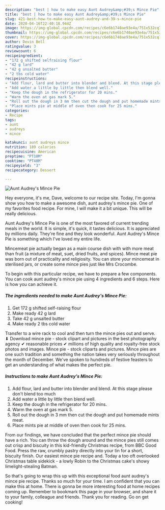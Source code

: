 ```yaml
---
description: "best | how to make easy Aunt Audrey&amp;#39;s Mince Pie"
title: "best | how to make easy Aunt Audrey&amp;#39;s Mince Pie"
slug: 421-best-how-to-make-easy-aunt-audrey-and-39-s-mince-pie
date: 2020-04-16T22:40:18.944Z
image: https://img-global.cpcdn.com/recipes/c6e6b1740ae93e4a/751x532cq70/aunt-audreys-mince-pie-recipe-main-photo.jpg
thumbnail: https://img-global.cpcdn.com/recipes/c6e6b1740ae93e4a/751x532cq70/aunt-audreys-mince-pie-recipe-main-photo.jpg
cover: https://img-global.cpcdn.com/recipes/c6e6b1740ae93e4a/751x532cq70/aunt-audreys-mince-pie-recipe-main-photo.jpg
author: Devin Bell
ratingvalue: 3
reviewcount: 6
recipeingredient:
- "172 g shifted selfraising flour"
- "42 g lard"
- "42 g unsalted butter"
- "2 tbs cold water"
recipeinstructions:
- "Add flour, lard and butter into blender and blend. At this stage please don&#39;t blend too much"
- "Add water a little by little then blend well."
- "Keep the dough in the refrigerator for 20 mins."
- "Warm the oven at gas mark 5."
- "Roll out the dough in 3 mm then cut the dough and put homemade mints meat."
- "Place mints pie at middle of oven then cook for 25 mins."
categories:
- Recipe
tags:
- aunt
- audreys
- mince

katakunci: aunt audreys mince 
nutrition: 189 calories
recipecuisine: American
preptime: "PT10M"
cooktime: "PT48M"
recipeyield: "3"
recipecategory: Dessert

---
```



![Aunt Audrey&#39;s Mince Pie](https://img-global.cpcdn.com/recipes/c6e6b1740ae93e4a/751x532cq70/aunt-audreys-mince-pie-recipe-main-photo.jpg)

Hey everyone, it's me, Dave, welcome to our recipe site. Today, I'm gonna show you how to make a awesome dish, aunt audrey&#39;s mince pie. One of my favorites food recipe. For mine, I will make it a bit unique. This will be really delicious.

Aunt Audrey&#39;s Mince Pie is one of the most favored of current trending meals in the world. It is simple, it's quick, it tastes delicious. It is appreciated by millions daily. They're fine and they look wonderful. Aunt Audrey&#39;s Mince Pie is something which I've loved my entire life.

Mincemeat pie actually began as a main course dish with with more meat than fruit (a mixture of meat, suet, dried fruits, and spices). Mince meat pie was born out of practicality and religiosity. You can store your mincemeat in sterilised jars, or create some mince pies just like Mrs Crocombe.


To begin with this particular recipe, we have to prepare a few components. You can cook aunt audrey&#39;s mince pie using 4 ingredients and 6 steps. Here is how you can achieve it.

<!--inarticleads1-->

##### The ingredients needed to make Aunt Audrey&#39;s Mince Pie:

1. Get 172 g shifted self-raising flour
1. Make ready 42 g lard
1. Take 42 g unsalted butter
1. Make ready 2 tbs cold water


Transfer to a wire rack to cool and then turn the mince pies out and serve. ⬇ Download mince pie - stock clipart and pictures in the best photography agency ✔ reasonable prices ✔ millions of high quality and royalty-free stock photos and images. Mince pie - stock cliparts and pictures. Mince pies are one such tradition and something the nation takes very seriously throughout the month of December. We&#39;ve spoken to hundreds of festive feasters to get an understanding of what makes the perfect pie. 

<!--inarticleads2-->

##### Instructions to make Aunt Audrey&#39;s Mince Pie:

1. Add flour, lard and butter into blender and blend. At this stage please don&#39;t blend too much
1. Add water a little by little then blend well.
1. Keep the dough in the refrigerator for 20 mins.
1. Warm the oven at gas mark 5.
1. Roll out the dough in 3 mm then cut the dough and put homemade mints meat.
1. Place mints pie at middle of oven then cook for 25 mins.


From our findings, we have concluded that the perfect mince pie should have a rich. You can throw the dough around and the mince pies still comes out crisp and biscuity in this kid-friendly Christmas recipe, from BBC Good Food. Press the raw, crumbly pastry directly into your tin for a short, biscuity finish. Our easiest mince pie recipe and. Today a too oft overlooked Christmas table sidekick - a lowly Robin to the Christmas cake&#39;s showy limelight-stealing Batman. 

So that's going to wrap this up with this exceptional food aunt audrey&#39;s mince pie recipe. Thanks so much for your time. I am confident that you can make this at home. There is gonna be more interesting food at home recipes coming up. Remember to bookmark this page in your browser, and share it to your family, colleague and friends. Thank you for reading. Go on get cooking!
